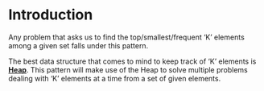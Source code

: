 # Introduction

Any problem that asks us to find the top/smallest/frequent ‘K’ elements among a given set falls under this pattern.

The best data structure that comes to mind to keep track of ‘K’ elements is **[Heap](https://en.wikipedia.org/wiki/Heap_(data_structure))**. This pattern will make use of the Heap to solve multiple problems dealing with ‘K’ elements at a time from a set of given elements.